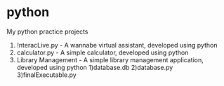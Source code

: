 # python
My python practice projects
1) !nteracLive.py - A wannabe virtual assistant, developed using python
2) calculator.py - A simple calculator, developed using python
3) Library Management - A simple library management application, developed using python
   1)database.db
   2)database.py
   3)finalExecutable.py
